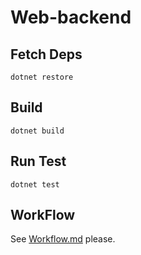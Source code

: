 # Web-backend

## Fetch Deps

```
dotnet restore
```

## Build
```
dotnet build
```

## Run Test
```
dotnet test
```

## WorkFlow
See [Workflow.md](Workflow.md) please.